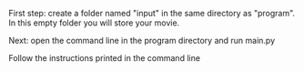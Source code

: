 First step: create a folder named "input" in the same directory as "program". In this empty folder you will store your movie.

Next: open the command line in the program directory and run main.py

Follow the instructions printed in the command line
